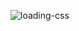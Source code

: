 ![loading-css](https://user-images.githubusercontent.com/84654346/219851177-16df6774-c634-4d2c-9db5-f953c6ee88a8.gif)
